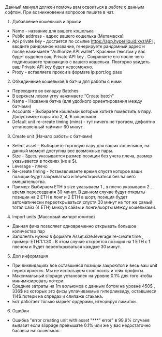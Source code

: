 Данный мануал должен помочь вам освоиться в работе с данным софтом. При возникновении вопросов пишите в чат.

1. Добавление кошельков и прокси
- Name - название для вашего кошелька
- Public address - адрес вашего кошелька (Метамаска)
- Api private key - достается по ссылке https://app.hyperliquid.xyz/API , вводите рандомное название, генерируете рандомный адрес и после нажимаете "Authorize API wallet". Красным текстом у вас будет выделен ваш Private API key . Сохраняете его после чего подписываете транзакцию с вашего кошелька. Повторно увидеть ваш Private API key будет невозможно.
- Proxy - вставляете прокси в формате ip:port:log:pass

2. Объединение кошельков в батчи для работы с ними
- Переходите во вкладку Batches
- В верхнем левом углу нажимаете "Create batch"
- Name - Название батча (для удобного ориентирования между батчами)
- Accounts - Выбираете кошельки которые хотите поместить в пару. Допустимые пары это 2, 4, 6 кошельков.
- Default unit re-create timing (mins) - тут ничего не трогаем, дефолтно установленный тайминг 60 минут.

3. Create unit (Начало работы с батчами)
- Select asset - Выбираете торговую пару для ваших кошельков, на данный момент доступны все возможные пары.
- Size - Здесь указывается размер позиции без учета плеча, размер указывается в токенах (не в $).
- Leverage - плечо
- Re-create timing - Устанавливаете время спустя которое ваши позиции будут закрываться и переоткрываться без вашего вмешательства.
- Пример: Выбираем ETH в size указываем 1 , в плечо указываем 2 , время пересоздания 30 минут. В данном случае будут открыты позиции на 2 ETH в лонг и 2 ETH в шорт, позиция будет автоматически переоткрываться спустя 30 минут на тот же самый тотал сайз (4 ETH) миксуя сайзы и лонги/шорты между кошельками.

4. Import units (Массовый импорт юнитов)
- Данная фича позволяет одновременно открывать большое количество пар
- Заполнять нужно в формате Asset:size:leverage:re-create time , пример: ETH:1:1:30 . В этом случае откроется позиция на 1 ETH с 1 плечом и будет переоткрываться каждые 30 минут.

5. Доп информация
- При ликвидациях все оставшиеся позиции закроются и весь ваш unit переоткроется. Мы не используем стоп лоссы и тейк профиты.
- Максимальный slippage установлен на уровне 0.1% для того чтобы минимизировать потери.
- Средние затраты на 1m вольюмов с данным ботом на уровне 450$ , 336$ из которых это фисы уплачиваемые гиперликвиду, оставшиеся 114$ потери на спредах и слипаже стакана.
- Бот работает только маркет ордерами, игнорируя лимитки.

6. Ошибки
- Ошибка "error creating unit with asset "***" error" в 99.9% случаев вылазит если slippage превышате 0.1% или же у вас недостаточно баланса на кошельках.

